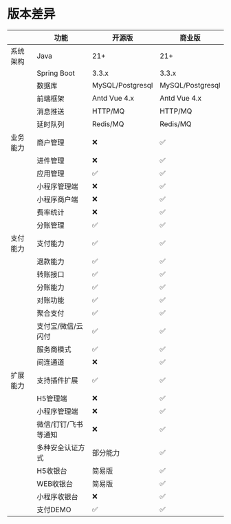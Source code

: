 # 版本差异

|      | 功能          | 开源版              | 商业版              |
|------|-------------|------------------|------------------|
| 系统架构 | Java        | 21+              | 21+              |
|      | Spring Boot | 3.3.x            | 3.3.x            |
|      | 数据库         | MySQL/Postgresql | MySQL/Postgresql |
|      | 前端框架        | Antd Vue 4.x     | Antd Vue 4.x     |
|      | 消息推送        | HTTP/MQ          | HTTP/MQ          |
|      | 延时队列        | Redis/MQ         | Redis/MQ         |
| 业务能力 | 商户管理        | ❌                | ✅                |
|      | 进件管理        | ❌                | ✅                |
|      | 应用管理        | ✅                | ✅                |
|      | 小程序管理端      | ❌                | ✅                |
|      | 小程序商户端      | ❌                | ✅                |
|      | 费率统计        | ❌                | ✅                |
|      | 分账管理        | ✅                | ✅                |
| 支付能力 | 支付能力        | ✅                | ✅                |
|      | 退款能力        | ✅                | ✅                |
|      | 转账接口        | ✅                | ✅                |
|      | 分账能力        | ✅                | ✅                |
|      | 对账功能        | ✅                | ✅                |
|      | 聚合支付        | ✅                | ✅                |
|      | 支付宝/微信/云闪付  | ✅                | ✅                |
|      | 服务商模式       | ✅                | ✅                |
|      | 间连通道        | ❌                | ✅                |
| 扩展能力 | 支持插件扩展      | ✅                | ✅                |
|      | H5管理端       | ❌                | ✅                |
|      | 小程序管理端      | ❌                | ✅                |
|      | 微信/钉钉/飞书等通知 | ❌                | ✅                |
|      | 多种安全认证方式    | 部分能力             | ✅                |
|      | H5收银台       | 简易版              | ✅                |
|      | WEB收银台      | 简易版              | ✅                |
|      | 小程序收银台      | ❌                | ✅                |
|      | 支付DEMO      | ✅                | ✅                |
